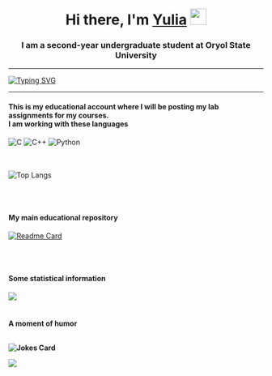 <!--### Hi there, I'm Yulia 👋-->
<h1 align="center">Hi there, I'm <a href="https://vk.com/id276018793" target="blank">Yulia</a>
<img src="https://github.com/blackcater/blackcater/raw/main/images/Hi.gif" height="32"/></h1>
<h3 align="center">I am a second-year undergraduate student at Oryol State University</h3>
<hr>
<a href="https://git.io/typing-svg"><img src="https://readme-typing-svg.herokuapp.com?font=Fira+Code&size=18&duration=5040&pause=1000&multiline=true&color=7ACBF7&random=false&width=600&height=30&lines=Applied+Mathematics+and+Computer+Science+student" alt="Typing SVG" /></a>
<hr>
<h4>This is my educational account where I will be posting my lab assignments for my courses.<br>
I am working with these languages</h4>

![C](https://img.shields.io/badge/c-%2300599C.svg?style=for-the-badge&logo=c&logoColor=white)
![C++](https://img.shields.io/badge/c++-%2300599C.svg?style=for-the-badge&logo=c%2B%2B&logoColor=white)
![Python](https://img.shields.io/badge/python-3670A0?style=for-the-badge&logo=python&logoColor=ffdd54)
<br><br><br>


![Top Langs](https://github-readme-stats.vercel.app/api/top-langs/?username=KotGregor&theme=dark)

<br><br>
<h4>My main educational repository</h4>

[![Readme Card](https://github-readme-stats.vercel.app/api/pin/?username=KotGregor&repo=KotGregor.github.io&theme=dark)](https://github.com/KotGregor/KotGregor.github.io)

<br><br>



<h4>Some statistical information</h4>

![](https://github-profile-summary-cards.vercel.app/api/cards/profile-details?username=KotGregor&theme=solarized_dark)
<br><br>
<h4>A moment of humor</h>
<br><br>

![Jokes Card](https://readme-jokes.vercel.app/api)

![](https://komarev.com/ghpvc/?username=KotGregor)
<!--
**KotGregor/KotGregor** is a ✨ _special_ ✨ repository because its `README.md` (this file) appears on your GitHub profile.

Here are some ideas to get you started:

- 🔭 I’m currently working on ...
- 🌱 I’m currently learning ...
- 👯 I’m looking to collaborate on ...
- 🤔 I’m looking for help with ...
- 💬 Ask me about ...
- 📫 How to reach me: ...
- 😄 Pronouns: ...
- ⚡ Fun fact: ...
-->

